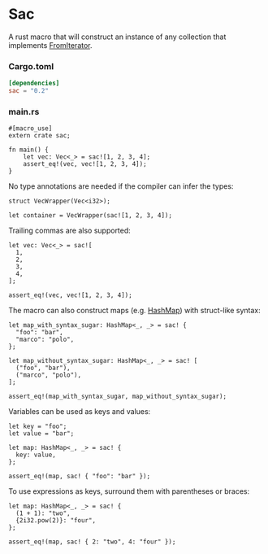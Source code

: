 # Sac
A rust macro that will construct an instance of any collection that implements [FromIterator](https://doc.rust-lang.org/std/iter/trait.FromIterator.html).

### Cargo.toml
```toml
[dependencies]
sac = "0.2"
```

### main.rs
```rust,skt-example-empty
#[macro_use]
extern crate sac;

fn main() {
    let vec: Vec<_> = sac![1, 2, 3, 4];
    assert_eq!(vec, vec![1, 2, 3, 4]);
}
```

No type annotations are needed if the compiler can infer the types:
```rust,skt-example
struct VecWrapper(Vec<i32>);

let container = VecWrapper(sac![1, 2, 3, 4]);
```

Trailing commas are also supported:
```rust,skt-example
let vec: Vec<_> = sac![
  1,
  2,
  3,
  4,
];

assert_eq!(vec, vec![1, 2, 3, 4]);
```

The macro can also construct maps (e.g. [HashMap](https://doc.rust-lang.org/std/collections/struct.HashMap.html)) with struct-like syntax:
```rust,skt-example
let map_with_syntax_sugar: HashMap<_, _> = sac! {
  "foo": "bar",
  "marco": "polo",
};

let map_without_syntax_sugar: HashMap<_, _> = sac! [
  ("foo", "bar"),
  ("marco", "polo"),
];

assert_eq!(map_with_syntax_sugar, map_without_syntax_sugar);
```

Variables can be used as keys and values:
```rust,skt-example
let key = "foo";
let value = "bar";

let map: HashMap<_, _> = sac! {
  key: value,
};

assert_eq!(map, sac! { "foo": "bar" });
```

To use expressions as keys, surround them with parentheses or braces:
```rust,skt-example
let map: HashMap<_, _> = sac! {
  (1 + 1): "two",
  {2i32.pow(2)}: "four",
};

assert_eq!(map, sac! { 2: "two", 4: "four" });
```
